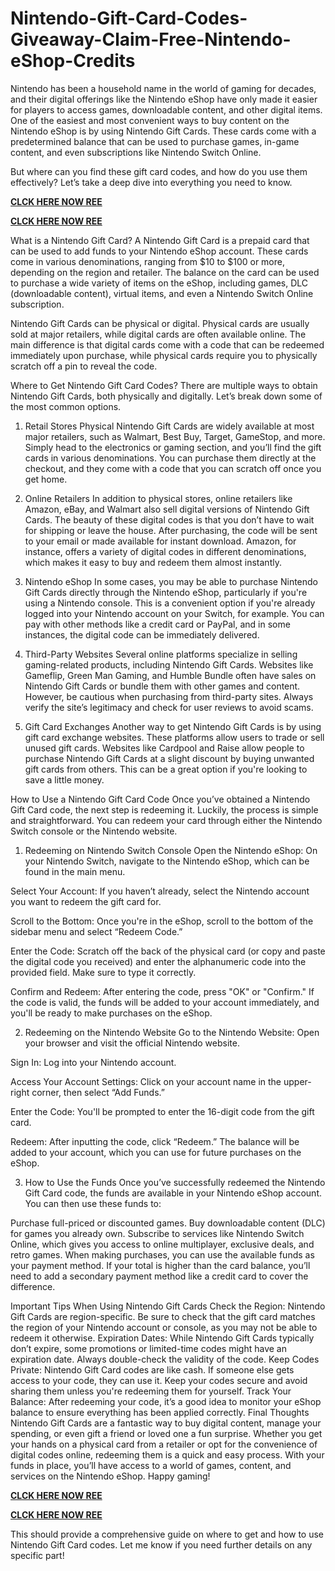 # Nintendo-Gift-Card-Codes-Giveaway-Claim-Free-Nintendo-eShop-Credits
Nintendo has been a household name in the world of gaming for decades, and their digital offerings like the Nintendo eShop have only made it easier for players to access games, downloadable content, and other digital items. One of the easiest and most convenient ways to buy content on the Nintendo eShop is by using Nintendo Gift Cards. These cards come with a predetermined balance that can be used to purchase games, in-game content, and even subscriptions like Nintendo Switch Online.

But where can you find these gift card codes, and how do you use them effectively? Let’s take a deep dive into everything you need to know.

**[CLCK HERE NOW REE](https://tinyurl.com/nintendocard20)**

**[CLCK HERE NOW REE](https://tinyurl.com/nintendocard20)**

What is a Nintendo Gift Card?
A Nintendo Gift Card is a prepaid card that can be used to add funds to your Nintendo eShop account. These cards come in various denominations, ranging from $10 to $100 or more, depending on the region and retailer. The balance on the card can be used to purchase a wide variety of items on the eShop, including games, DLC (downloadable content), virtual items, and even a Nintendo Switch Online subscription.

Nintendo Gift Cards can be physical or digital. Physical cards are usually sold at major retailers, while digital cards are often available online. The main difference is that digital cards come with a code that can be redeemed immediately upon purchase, while physical cards require you to physically scratch off a pin to reveal the code.

Where to Get Nintendo Gift Card Codes?
There are multiple ways to obtain Nintendo Gift Cards, both physically and digitally. Let’s break down some of the most common options.

1. Retail Stores
Physical Nintendo Gift Cards are widely available at most major retailers, such as Walmart, Best Buy, Target, GameStop, and more. Simply head to the electronics or gaming section, and you’ll find the gift cards in various denominations. You can purchase them directly at the checkout, and they come with a code that you can scratch off once you get home.

2. Online Retailers
In addition to physical stores, online retailers like Amazon, eBay, and Walmart also sell digital versions of Nintendo Gift Cards. The beauty of these digital codes is that you don’t have to wait for shipping or leave the house. After purchasing, the code will be sent to your email or made available for instant download. Amazon, for instance, offers a variety of digital codes in different denominations, which makes it easy to buy and redeem them almost instantly.

3. Nintendo eShop
In some cases, you may be able to purchase Nintendo Gift Cards directly through the Nintendo eShop, particularly if you're using a Nintendo console. This is a convenient option if you're already logged into your Nintendo account on your Switch, for example. You can pay with other methods like a credit card or PayPal, and in some instances, the digital code can be immediately delivered.

4. Third-Party Websites
Several online platforms specialize in selling gaming-related products, including Nintendo Gift Cards. Websites like Gameflip, Green Man Gaming, and Humble Bundle often have sales on Nintendo Gift Cards or bundle them with other games and content. However, be cautious when purchasing from third-party sites. Always verify the site’s legitimacy and check for user reviews to avoid scams.

5. Gift Card Exchanges
Another way to get Nintendo Gift Cards is by using gift card exchange websites. These platforms allow users to trade or sell unused gift cards. Websites like Cardpool and Raise allow people to purchase Nintendo Gift Cards at a slight discount by buying unwanted gift cards from others. This can be a great option if you're looking to save a little money.

How to Use a Nintendo Gift Card Code
Once you’ve obtained a Nintendo Gift Card code, the next step is redeeming it. Luckily, the process is simple and straightforward. You can redeem your card through either the Nintendo Switch console or the Nintendo website.

1. Redeeming on Nintendo Switch Console
Open the Nintendo eShop: On your Nintendo Switch, navigate to the Nintendo eShop, which can be found in the main menu.

Select Your Account: If you haven’t already, select the Nintendo account you want to redeem the gift card for.

Scroll to the Bottom: Once you're in the eShop, scroll to the bottom of the sidebar menu and select “Redeem Code.”

Enter the Code: Scratch off the back of the physical card (or copy and paste the digital code you received) and enter the alphanumeric code into the provided field. Make sure to type it correctly.

Confirm and Redeem: After entering the code, press "OK" or "Confirm." If the code is valid, the funds will be added to your account immediately, and you'll be ready to make purchases on the eShop.

2. Redeeming on the Nintendo Website
Go to the Nintendo Website: Open your browser and visit the official Nintendo website.

Sign In: Log into your Nintendo account.

Access Your Account Settings: Click on your account name in the upper-right corner, then select “Add Funds.”

Enter the Code: You'll be prompted to enter the 16-digit code from the gift card.

Redeem: After inputting the code, click “Redeem.” The balance will be added to your account, which you can use for future purchases on the eShop.

3. How to Use the Funds
Once you’ve successfully redeemed the Nintendo Gift Card code, the funds are available in your Nintendo eShop account. You can then use these funds to:

Purchase full-priced or discounted games.
Buy downloadable content (DLC) for games you already own.
Subscribe to services like Nintendo Switch Online, which gives you access to online multiplayer, exclusive deals, and retro games.
When making purchases, you can use the available funds as your payment method. If your total is higher than the card balance, you’ll need to add a secondary payment method like a credit card to cover the difference.

Important Tips When Using Nintendo Gift Cards
Check the Region: Nintendo Gift Cards are region-specific. Be sure to check that the gift card matches the region of your Nintendo account or console, as you may not be able to redeem it otherwise.
Expiration Dates: While Nintendo Gift Cards typically don’t expire, some promotions or limited-time codes might have an expiration date. Always double-check the validity of the code.
Keep Codes Private: Nintendo Gift Card codes are like cash. If someone else gets access to your code, they can use it. Keep your codes secure and avoid sharing them unless you're redeeming them for yourself.
Track Your Balance: After redeeming your code, it’s a good idea to monitor your eShop balance to ensure everything has been applied correctly.
Final Thoughts
Nintendo Gift Cards are a fantastic way to buy digital content, manage your spending, or even gift a friend or loved one a fun surprise. Whether you get your hands on a physical card from a retailer or opt for the convenience of digital codes online, redeeming them is a quick and easy process. With your funds in place, you’ll have access to a world of games, content, and services on the Nintendo eShop. Happy gaming!

**[CLCK HERE NOW REE](https://tinyurl.com/nintendocard20)**

**[CLCK HERE NOW REE](https://tinyurl.com/nintendocard20)**

This should provide a comprehensive guide on where to get and how to use Nintendo Gift Card codes. Let me know if you need further details on any specific part!
